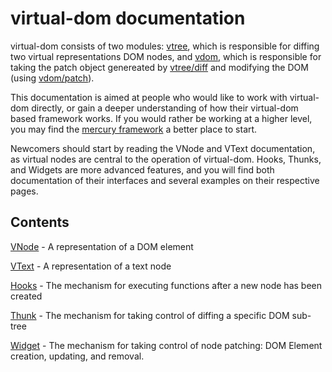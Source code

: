 # virtual-dom documentation
virtual-dom consists of two modules: [vtree](https://github.com/Matt-Esch/vtree), which is responsible for diffing two virtual representations DOM nodes, and [vdom](https://github.com/Matt-Esch/vdom), which is responsible for taking the patch object genereated by [vtree/diff](https://github.com/Matt-Esch/vtree/blob/master/diff.js) and modifying the DOM (using [vdom/patch](https://github.com/Matt-Esch/vdom/blob/master/patch.js)).

This documentation is aimed at people who would like to work with virtual-dom directly, or gain a deeper understanding of how their virtual-dom based framework works. If you would rather be working at a higher level, you may find the [mercury framework](https://github.com/Raynos/mercury) a better place to start.

Newcomers should start by reading the VNode and VText documentation, as virtual nodes are central to the operation of virtual-dom. Hooks, Thunks, and Widgets are more advanced features, and you will find both documentation of their interfaces and several examples on their respective pages.

## Contents

[VNode](https://github.com/littleloops/virtual-dom-docs-wip/blob/master/vnode.md) - A representation of a DOM element

[VText](https://github.com/littleloops/virtual-dom-docs-wip/blob/master/vtext.md) - A representation of a text node

[Hooks](https://github.com/littleloops/virtual-dom-docs-wip/blob/master/hooks.md) - The mechanism for executing functions after a new node has been created

[Thunk](https://github.com/littleloops/virtual-dom-docs-wip/blob/master/thunk.md) - The mechanism for taking control of diffing a specific DOM sub-tree

[Widget](https://github.com/littleloops/virtual-dom-docs-wip/blob/master/widget.md) - The mechanism for taking control of node patching: DOM Element creation, updating, and removal.
